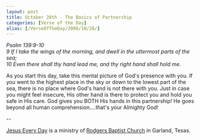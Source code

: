 ```yaml
---
layout: post
title: October 28th - The Basics of Partnership
categories: [Verse of the Day]
alias: [/VerseOfTheDay/2008/10/28/]
---
```


_Psalm 139:9-10  
9 If I take the wings of the morning, and dwell in the uttermost
parts of the sea;  
10 Even there shall thy hand lead me, and thy right hand shall hold
me._

As you start this day, take this mental picture of God's presence
with you. If you went to the highest place in the sky or down to the
lowest part of the sea, there is no place where God's hand is not
there with you. Just in case you might feel insecure, His other hand
is there to protect you and hold you safe in His care. God gives you
BOTH His hands in this partnership! He goes beyond all human
comprehension....that's your Almighty God!

 --

<a href=http://jesuseveryday.net>Jesus Every Day</a> is a ministry of <a href=http://rodgersbaptist.net>Rodgers Baptist Church</a> in Garland, Texas.
